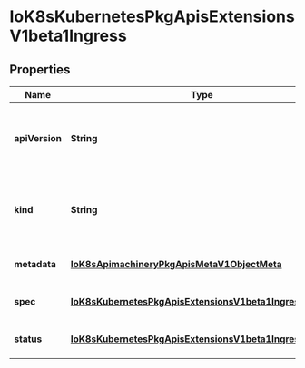 
# IoK8sKubernetesPkgApisExtensionsV1beta1Ingress

## Properties
Name | Type | Description | Notes
------------ | ------------- | ------------- | -------------
**apiVersion** | **String** | APIVersion defines the versioned schema of this representation of an object. Servers should convert recognized schemas to the latest internal value, and may reject unrecognized values. More info: https://git.k8s.io/community/contributors/devel/api-conventions.md#resources |  [optional]
**kind** | **String** | Kind is a string value representing the REST resource this object represents. Servers may infer this from the endpoint the client submits requests to. Cannot be updated. In CamelCase. More info: https://git.k8s.io/community/contributors/devel/api-conventions.md#types-kinds |  [optional]
**metadata** | [**IoK8sApimachineryPkgApisMetaV1ObjectMeta**](IoK8sApimachineryPkgApisMetaV1ObjectMeta.md) | Standard object&#39;s metadata. More info: https://git.k8s.io/community/contributors/devel/api-conventions.md#metadata |  [optional]
**spec** | [**IoK8sKubernetesPkgApisExtensionsV1beta1IngressSpec**](IoK8sKubernetesPkgApisExtensionsV1beta1IngressSpec.md) | Spec is the desired state of the Ingress. More info: https://git.k8s.io/community/contributors/devel/api-conventions.md#spec-and-status |  [optional]
**status** | [**IoK8sKubernetesPkgApisExtensionsV1beta1IngressStatus**](IoK8sKubernetesPkgApisExtensionsV1beta1IngressStatus.md) | Status is the current state of the Ingress. More info: https://git.k8s.io/community/contributors/devel/api-conventions.md#spec-and-status |  [optional]



